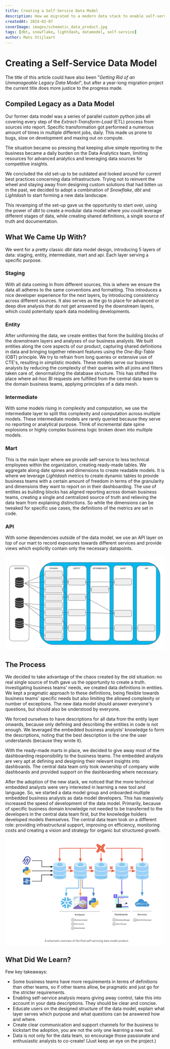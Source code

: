 ```yaml
---
title: Creating a Self-Service Data Model
description: How we migrated to a modern data stack to enable self-servicing across the business
createdAt: 2024-02-07
coverImage: images/schematic_data_product.jpg
tags: [dbt, snowflake, lightdash, datamodel, self-service]
author: Mats Stijlaart
---
```


# Creating a Self-Service Data Model

The title of this article could have also been "*Getting Rid of an Unmanageable Legacy Data Model*", but after a year-long migration project the current title does more justice to the progress made. 

## Compiled Legacy as a Data Model

Our former data model was a series of parallel custom python jobs all covering every step of the *Extract-Transform-Load* (ETL) process from sources into report. Specific transformation got performed a numerous amount of times in multiple different jobs, daily. This made us prone to bugs, slow on development and maxing out on compute. 

The situation became so pressing that keeping alive simple reporting to the business became a daily burden on the Data Analytics team, limiting resources for advanced analytics and leveraging data sources for competitive insights.

We concluded the old set-up to be outdated and looked around for current best practices concerning data infrastructure. Trying not to reinvent the wheel and staying away from designing custom solutions that had bitten us in the past, we decided to adopt a combination of *Snowflake*, *dbt* and *Lightdash* to start forming a new data landscape.

This revamping of the set-up gave us the opportunity to start over, using the power of *dbt* to create a modular data model where you could leverage different stages of data, while creating shared definitions, a single source of truth and documentation.

## What We Came Up With?

We went for a pretty classic *dbt* data model design, introducing 5 layers of data: staging, entity, intermediate, mart and api. Each layer serving a specific purpose.

### Staging

With all data coming in from different sources, this is where we ensure the data all adheres to the same conventions and formatting. This introduces a nice developer experience for the next layers, by introducing consistency across different sources. It also serves as the go to place for advanced or deep dive analysis that do not get answered by the downstream layers, which could potentially spark data modelling developments.

### Entity

After uniforming the data, we create entities that form the building blocks of the downstream layers and analyses of our business analysts. We built entities along the core aspects of our product, capturing shared definitions in data and bringing together relevant features using the *One-Big-Table* (OBT) principle. We try to refrain from long queries or extensive use of CTE's, resulting in simplistic models. These models serve our business analysts by reducing the complexity of their queries with all joins and filters taken care of, denormalizing the database structure. This has shifted the place where ad-hoc BI requests are fulfilled from the central data team to the domain business teams, applying principles of a data mesh.

### Intermediate

With some models rising in complexity and computation, we use the intermediate layer to split this complexity and computation across multiple models. These intermediate models are rarely queried because they serve no reporting or analytical purpose. Think of incremental date spine explosions or highly complex business logic broken down into multiple models.

### Mart

This is the main layer where we provide self-service to less technical employees within the organization, creating ready-made tables. We aggregate along date spines and dimensions to create readable models. It is where we leverage *Lightdash* metrics to create dynamic tables to provide business teams with a certain amount of freedom in terms of the granularity and dimensions they want to report on in their dashboarding. The use of entities as building blocks has aligned reporting across domain business teams, creating a single and centralized source of truth and relieving the data team from explaining distinctions. So while the dimensions can be tweaked for specific use cases, the definitions of the metrics are set in code.

### API

With some dependencies outside of the data model, we use an API layer on top of our mart to record exposures towards different services and provide views which explicitly contain only the necessary datapoints.

![A schematic overview of the data model structure](/images/schematic_data_layers.jpg "A schematic overview of the data model structure")

## The Process

We decided to take advantage of the chaos created by the old situation: no real single source of truth gave us the opportunity to create a truth. Investigating business teams' needs, we created data definitions in entities. We kept a pragmatic approach to these definitions, being flexible towards business teams' specific needs but also limiting the allowed complexity or number of exceptions. The new data model should answer everyone's questions, but should also be understood by everyone.

We forced ourselves to have descriptions for all data from the entity layer onwards, because only defining and describing the entities in code is not enough. We leveraged the embedded business analysts' knowledge to form the descriptions, noting that the best description is the one the user understands (because they wrote it).

With the ready-made marts in place, we decided to give away most of the dashboarding responsibility to the business teams. The embedded analysts are very apt at defining and designing their relevant insights into dashboards. The central data team only took ownership of company wide dashboards and provided support on the dashboarding where necessary.

After the adoption of the new stack, we noticed that the more technical embedded analysts were very interested in learning a new tool and language. So, we started a data model group and onboarded multiple embedded business analysts as data model developers. This has massively increased the speed of development of the data model. Primarily, because of specific business domain knowledge not needed to be transferred to the developers in the central data team first, but the knowledge holders developed models themselves. The central data team took on a different role: providing infrastructural support, improving on efficiency, monitoring costs and creating a vision and strategy for organic but structured growth.

![A schematic overview of the final self-servicing data model product](/images/schematic_data_product.jpg "A schematic overview of the final self-servicing data model product")

## What Did We Learn?

Few key takeaways:

- Some business teams have more requirements in terms of definitions than other teams, so if other teams allow, be pragmatic and just go for the stricter requirements.
- Enabling self-service analysis means giving away control, take this into account in your data descriptions. They should be clear and concise.
- Educate users on the designed structure of the data model, explain what layer serves which purpose and what questions can be answered how and where.
- Create clear communication and support channels for the business to kickstart the adoption, you are not the only one learning a new tool.
- Data is not only for the data team, so encourage those passionate and enthusiastic analysts to co-create! (Just keep an eye on the project.) 